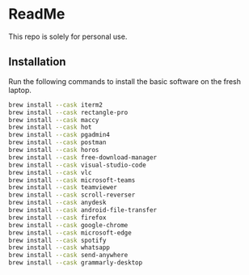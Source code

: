 # ReadMe

This repo is solely for personal use.

## Installation

Run the following commands to install the basic software on the fresh laptop.

```bash
brew install --cask iterm2
brew install --cask rectangle-pro
brew install --cask maccy
brew install --cask hot
brew install --cask pgadmin4
brew install --cask postman
brew install --cask horos
brew install --cask free-download-manager
brew install --cask visual-studio-code
brew install --cask vlc
brew install --cask microsoft-teams
brew install --cask teamviewer
brew install --cask scroll-reverser
brew install --cask anydesk
brew install --cask android-file-transfer
brew install --cask firefox
brew install --cask google-chrome
brew install --cask microsoft-edge
brew install --cask spotify
brew install --cask whatsapp
brew install --cask send-anywhere
brew install --cask grammarly-desktop
```
